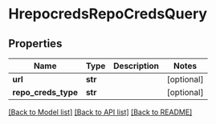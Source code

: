 # HrepocredsRepoCredsQuery

## Properties
Name | Type | Description | Notes
------------ | ------------- | ------------- | -------------
**url** | **str** |  | [optional] 
**repo_creds_type** | **str** |  | [optional] 

[[Back to Model list]](../README.md#documentation-for-models) [[Back to API list]](../README.md#documentation-for-api-endpoints) [[Back to README]](../README.md)

